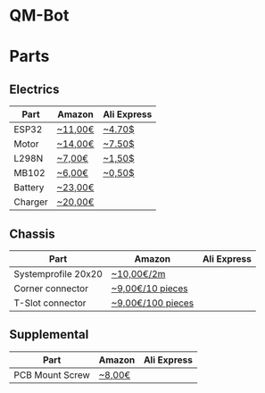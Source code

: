 # QM-Bot

# Parts
## Electrics
|Part|Amazon|Ali Express|
|----|------|-----------|
|ESP32|[~11,00€](https://www.amazon.de/dp/B073389HKY/?coliid=I35AR0BKBW4GYP&colid=269U9QX0R4I7&psc=0&ref_=lv_ov_lig_dp_it)|[~4.70$](https://www.aliexpress.com/item/ESP32-ESP-32-ESP-32S-Development-Board-WiFi-Bluetooth-Ultra-Low-Power-Consumption-Dual-Cores-ESP32/32829400260.html?spm=a2g0s.13010208.99999999.290.3fb73c00o0rm4x)|
|Motor|[~14,00€](https://www.amazon.de/dp/B0752ZY6YW/?coliid=I3302075WK5L9Q&colid=269U9QX0R4I7&psc=0&ref_=lv_ov_lig_dp_it)|[~7.50$](https://www.aliexpress.com/item/DC-12V-Gear-Reduction-Motor-Worm-Reversible-High-Torque-Turbo-Geared-Motor-2-100RPM-Mayitr-Mini/32828852765.html?spm=a2g0s.13010208.99999999.271.3fb73c00o0rm4x)|
|L298N|[~7,00€](https://www.amazon.de/dp/B013QTC18K/?coliid=I34Y55A6O03LMM&colid=269U9QX0R4I7&psc=0&ref_=lv_ov_lig_dp_it)|[~1,50$](https://www.aliexpress.com/item/Smart-Electronics-L298N-Stepper-DC-Motor-Driver-Shield-Expansion-Development-Board-for-Arduino-DIY-Car-Robot/32704610408.html?spm=a2g0s.13010208.99999999.284.3fb73c00o0rm4x)|
|MB102|[~6,00€](https://www.amazon.de/dp/B01LT63WVC/?coliid=I3QTPKIGRRGZ91&colid=269U9QX0R4I7&psc=0&ref_=lv_ov_lig_dp_it)|[~0,50$](https://www.aliexpress.com/item/Smart-Electronics-MB102-Breadboard-Power-Supply-Module-3-3V-5V-Solderless-Breadboard-Voltage-Regulator-for-arduino/32842883401.html?spm=a2g0s.13010208.99999999.278.3fb73c00o0rm4x)|
|Battery|[~23,00€](https://www.amazon.de/dp/B01DQ2SIBQ/?coliid=I1PG25DP5QCU8Y&colid=269U9QX0R4I7&psc=0&ref_=lv_ov_lig_dp_it)||
|Charger|[~20,00€](https://www.amazon.de/dp/B000KAMDF0/?coliid=I17TOTG7UKOWXP&colid=269U9QX0R4I7&psc=0&ref_=lv_ov_lig_dp_it)||

## Chassis
|Part|Amazon|Ali Express|
|----|------|-----------|
|Systemprofile 20x20|[~10,00€/2m](https://www.amazon.de/dp/B07D7TX4JL/?coliid=IP7HWGE6VGVL&colid=269U9QX0R4I7&psc=0&ref_=lv_ov_lig_dp_it)||
|Corner connector|[~9,00€/10 pieces](https://www.amazon.de/dp/B07D2GMQVQ/?coliid=I19UUK88FBEBLB&colid=269U9QX0R4I7&psc=0&ref_=lv_ov_lig_dp_it)||
|T-Slot connector|[~9,00€/100 pieces](https://www.amazon.de/dp/B079PPJTGW/?coliid=IJQTN91683XQ3&colid=269U9QX0R4I7&psc=0)||

## Supplemental
|Part|Amazon|Ali Express|
|----|------|-----------|
|PCB Mount Screw|[~8,00€](https://www.amazon.de/dp/B01MT4LC0F/?coliid=I1EXPTAV0TP9WM&colid=269U9QX0R4I7&psc=0&ref_=lv_ov_lig_dp_it)||
